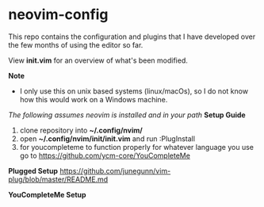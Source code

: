 # neovim-config

This repo contains the configuration and plugins that I have developed over the few months of using the editor so far.

View **init.vim** for an overview of what's been modified.

**Note**
 - I only use this on unix based systems (linux/macOs), so I do not know how this would work on a Windows machine.

*The following assumes neovim is installed and in your path*
**Setup Guide**
 1. clone repository into **~/.config/nvim/**
 2. open **~/.config/nvim/init/init.vim** and run :PlugInstall
 3. for youcompleteme to function properly for whatever language you use go to https://github.com/ycm-core/YouCompleteMe

**Plugged Setup**
https://github.com/junegunn/vim-plug/blob/master/README.md

**YouCompleteMe Setup**
